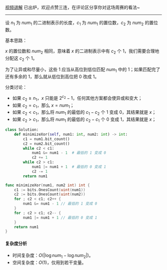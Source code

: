 [视频讲解](https://www.bilibili.com/video/BV1kd4y1q7fC) 已出炉，欢迎点赞三连，在评论区分享你对这场周赛的看法~

---

设 $n_1$ 为 $\textit{num}_1$ 的二进制表示的长度，$c_1$ 为 $\textit{num}_1$ 的置位数，$c_2$ 为 $\textit{num}_2$ 的置位数。

基本思路：

$x$ 的置位数和 $\textit{num}_2$ 相同，意味着 $x$ 的二进制表示中有 $c_2$ 个 $1$，我们需要合理地分配这 $c_2$ 个 $1$。

为了让异或和尽量小，这些 $1$ 应当从高位到低位匹配 $\textit{num}_1$ 中的 $1$；如果匹配完了还有多余的 $1$，那么就从低位到高位把 $0$ 改成 $1$。

分类讨论：

- 如果 $c_2\ge n_1$，$x$ 只能是 $2^{c_2}-1$，任何其他方案都会使异或和变大；
- 如果 $c_2=c_1$，那么 $x=\textit{num}_1$；
- 如果 $c_2<c_1$，那么将 $\textit{num}_1$ 的最低的 $c_1-c_2$ 个 $1$ 变成 $0$，其结果就是 $x$；
- 如果 $c_2>c_1$，那么将 $\textit{num}_1$ 的最低的 $c_2-c_1$ 个 $0$ 变成 $1$，其结果就是 $x$；

```py [sol1-Python3]
class Solution:
    def minimizeXor(self, num1: int, num2: int) -> int:
        c1 = num1.bit_count()
        c2 = num2.bit_count()
        while c2 < c1:
            num1 &= num1 - 1  # 最低的 1 变成 0
            c2 += 1
        while c2 > c1:
            num1 |= num1 + 1  # 最低的 0 变成 1
            c2 -= 1
        return num1
```

```go [sol1-Go]
func minimizeXor(num1, num2 int) int {
	c1 := bits.OnesCount(uint(num1))
	c2 := bits.OnesCount(uint(num2))
	for ; c2 < c1; c2++ {
		num1 &= num1 - 1 // 最低的 1 变成 0
	}
	for ; c2 > c1; c2-- {
		num1 |= num1 + 1 // 最低的 0 变成 1
	}
	return num1
}
```

#### 复杂度分析

- 时间复杂度：$O(|\log\textit{num}_1 - \log\textit{num}_2|)$。
- 空间复杂度：$O(1)$，仅用到若干变量。
